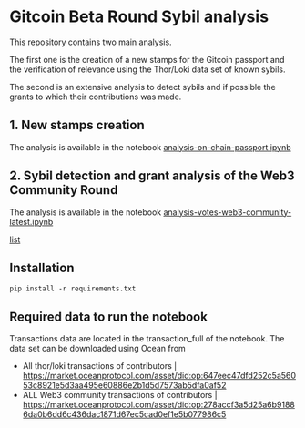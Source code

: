 # Gitcoin Beta Round Sybil analysis 

This repository contains two main analysis.

The first one is the creation of a new stamps for the Gitcoin passport and the verification of relevance using the Thor/Loki data set of known sybils.

The second is an extensive analysis to detect sybils and if possible the grants to which their contributions was made.


## 1. New stamps creation
The analysis is available in the notebook [analysis-on-chain-passport.ipynb](https://github.com/poupou-web3/beta-rounds-vote-analysis/blob/main/jupyter/analysis-on-chain-passport.ipynb)


## 2. Sybil detection and grant analysis of the Web3 Community Round
The analysis is available in the notebook [analysis-votes-web3-community-latest.ipynb](https://github.com/poupou-web3/beta-rounds-vote-analysis/blob/main/jupyter/analysis-votes-web3-community_latest.ipynb)

[list](https://github.com/poupou-web3/beta-rounds-vote-analysis/blob/main/suspicious_addresses.csv)


## Installation

```
pip install -r requirements.txt
```

## Required data to run the notebook

Transactions data are located in the transaction_full of the notebook. The data set can be downloaded using Ocean from 
- All thor/loki  transactions of contributors  | https://market.oceanprotocol.com/asset/did:op:647eec47dfd252c5a56053c8921e5d3aa495e60886e2b1d5d7573ab5dfa0af52
- ALL Web3 community transactions of contributors | https://market.oceanprotocol.com/asset/did:op:278accf3a5d25a6b91886da0b6dd6c436dac1871d67ec5cad0ef1e5b077986c5
